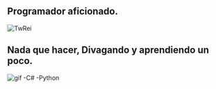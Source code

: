 ## Programador aficionado.
![TwRei](http://github-profile-summary-cards.vercel.app/api/cards/profile-details?username=TwRei&theme=dark)

## Nada que hacer, Divagando y aprendiendo un poco.

![gif](https://media1.tenor.com/m/xcWsdYWWsTEAAAAd/jpop-j-pop.gif)
-C# -Python
